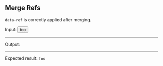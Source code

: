 ## Merge Refs

`data-ref` is correctly applied after merging.

<div id="content">
  Input:
  <button data-ref-foo data-on-click="@get('/tests/merge_refs/data')" class="btn">foo</button>
  <hr />
  Output:
  <code id="result" data-text="$foo.innerHTML"></code>
  <hr />
  Expected result: <code>foo</code>
</div>